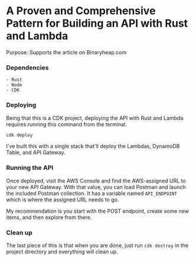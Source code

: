 # A Proven and Comprehensive Pattern for Building an API with Rust and Lambda

Purpose: Supports the article on Binaryheap.com

### Dependencies

    - Rust
    - Node
    - CDK

### Deploying

Being that this is a CDK project, deploying the API with Rust and Lambda requires running this command from the terminal.

```bash
cdk deploy
```

I've built this with a single stack that'll deploy the Lambdas, DynamoDB Table, and API Gateway.

### Running the API

Once deployed, visit the AWS Console and find the AWS-assigned URL to your new API Gateway.  With that value, you can load Postman and launch the included Postman collection.  It has a variable named `API_ENDPOINT` which is where the assigned URL needs to go.  

My recommendation is you start with the POST endpoint, create some new items, and then explore from there.

### Clean up

The last piece of this is that when you are done, just run `cdk destroy` in the project directory and everything will clean up. 


